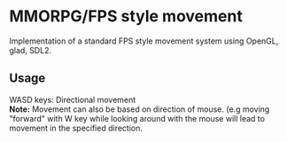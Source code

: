 # MMORPG/FPS style movement

Implementation of a standard FPS style movement system using OpenGL, glad, SDL2.

## Usage
WASD keys: Directional movement <br />
**Note:** Movement can also be based on direction of mouse. (e.g moving "forward" with W key while looking around with the mouse will lead to movement in the specified direction.
